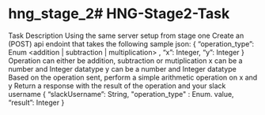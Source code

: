 # hng_stage_2# HNG-Stage2-Task
Task Description
Using the same server setup from stage one
Create an (POST) api endoint that takes the following sample json:
{ “operation_type”: Enum <addition | subtraction | multiplication> , “x”: Integer, “y”: Integer }
Operation can either be addition, subtraction or mutiplication
x can be a number and Integer datatype
y can be a number and Integer datatype
Based on the operation sent, perform a simple arithmetic operation on x and y
Return a response with the result of the operation and your slack username
{ “slackUsername”: String, "operation_type" : Enum. value, “result”: Integer }
